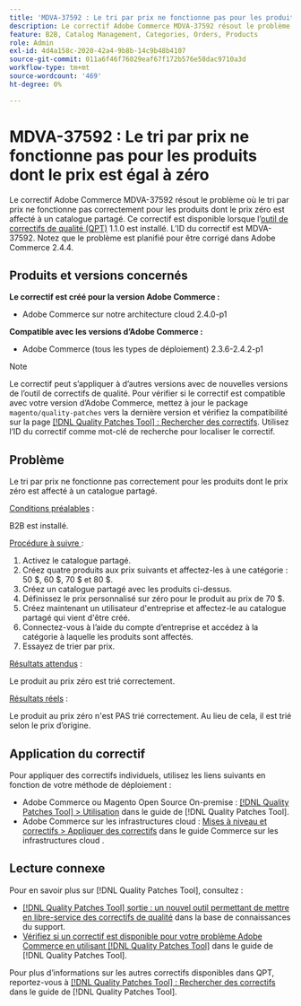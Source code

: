 ```yaml
---
title: 'MDVA-37592 : Le tri par prix ne fonctionne pas pour les produits dont le prix est égal à zéro'
description: Le correctif Adobe Commerce MDVA-37592 résout le problème où le tri par prix ne fonctionne pas correctement pour les produits dont le prix zéro est affecté à un catalogue partagé. Ce correctif est disponible lorsque l’outil [Outil de correctifs de la qualité (QPT)](https://experienceleague.adobe.com/en/docs/commerce-operations/tools/quality-patches-tool/quality-patches-tool-to-self-serve-quality-patches) 1.1.0 est installé. L’ID du correctif est MDVA-37592. Notez que le problème est planifié pour être corrigé dans Adobe Commerce 2.4.4.
feature: B2B, Catalog Management, Categories, Orders, Products
role: Admin
exl-id: 4d4a158c-2020-42a4-9b8b-14c9b48b4107
source-git-commit: 011a6f46f76029eaf67f172b576e58dac9710a3d
workflow-type: tm+mt
source-wordcount: '469'
ht-degree: 0%

---
```


# MDVA-37592 : Le tri par prix ne fonctionne pas pour les produits dont le prix est égal à zéro

Le correctif Adobe Commerce MDVA-37592 résout le problème où le tri par prix ne fonctionne pas correctement pour les produits dont le prix zéro est affecté à un catalogue partagé. Ce correctif est disponible lorsque l’[outil de correctifs de qualité (QPT)](https://experienceleague.adobe.com/en/docs/commerce-operations/tools/quality-patches-tool/quality-patches-tool-to-self-serve-quality-patches) 1.1.0 est installé. L’ID du correctif est MDVA-37592. Notez que le problème est planifié pour être corrigé dans Adobe Commerce 2.4.4.

## Produits et versions concernés

**Le correctif est créé pour la version Adobe Commerce :**

* Adobe Commerce sur notre architecture cloud 2.4.0-p1

**Compatible avec les versions d’Adobe Commerce :**

* Adobe Commerce (tous les types de déploiement) 2.3.6-2.4.2-p1

>[!NOTE]
>
>Le correctif peut s’appliquer à d’autres versions avec de nouvelles versions de l’outil de correctifs de qualité. Pour vérifier si le correctif est compatible avec votre version d’Adobe Commerce, mettez à jour le package `magento/quality-patches` vers la dernière version et vérifiez la compatibilité sur la page [[!DNL Quality Patches Tool] : Rechercher des correctifs](https://experienceleague.adobe.com/en/docs/commerce-operations/tools/quality-patches-tool/quality-patches-tool-to-self-serve-quality-patches). Utilisez l’ID du correctif comme mot-clé de recherche pour localiser le correctif.

## Problème

Le tri par prix ne fonctionne pas correctement pour les produits dont le prix zéro est affecté à un catalogue partagé.

<u>Conditions préalables</u> :

B2B est installé.

<u>Procédure à suivre </u> :

1. Activez le catalogue partagé.
1. Créez quatre produits aux prix suivants et affectez-les à une catégorie : 50 $, 60 $, 70 $ et 80 $.
1. Créez un catalogue partagé avec les produits ci-dessus.
1. Définissez le prix personnalisé sur zéro pour le produit au prix de 70 $.
1. Créez maintenant un utilisateur d&#39;entreprise et affectez-le au catalogue partagé qui vient d&#39;être créé.
1. Connectez-vous à l’aide du compte d’entreprise et accédez à la catégorie à laquelle les produits sont affectés.
1. Essayez de trier par prix.

<u>Résultats attendus</u> :

Le produit au prix zéro est trié correctement.

<u>Résultats réels</u> :

Le produit au prix zéro n&#39;est PAS trié correctement. Au lieu de cela, il est trié selon le prix d’origine.

## Application du correctif

Pour appliquer des correctifs individuels, utilisez les liens suivants en fonction de votre méthode de déploiement :

* Adobe Commerce ou Magento Open Source On-premise : [[!DNL Quality Patches Tool] > Utilisation](/help/tools/quality-patches-tool/usage.md) dans le guide de [!DNL Quality Patches Tool].
* Adobe Commerce sur les infrastructures cloud : [Mises à niveau et correctifs > Appliquer des correctifs](https://experienceleague.adobe.com/docs/commerce-cloud-service/user-guide/develop/upgrade/apply-patches.html) dans le guide Commerce sur les infrastructures cloud .

## Lecture connexe

Pour en savoir plus sur [!DNL Quality Patches Tool], consultez :

* [[!DNL Quality Patches Tool] sortie : un nouvel outil permettant de mettre en libre-service des correctifs de qualité](https://experienceleague.adobe.com/en/docs/commerce-operations/tools/quality-patches-tool/quality-patches-tool-to-self-serve-quality-patches) dans la base de connaissances du support.
* [Vérifiez si un correctif est disponible pour votre problème Adobe Commerce en utilisant [!DNL Quality Patches Tool]](/help/tools/quality-patches-tool/patches-available-in-qpt/check-patch-for-magento-issue-with-magento-quality-patches.md) dans le guide de [!DNL Quality Patches Tool].

Pour plus d’informations sur les autres correctifs disponibles dans QPT, reportez-vous à [[!DNL Quality Patches Tool] : Rechercher des correctifs](https://experienceleague.adobe.com/tools/commerce-quality-patches/index.html) dans le guide de [!DNL Quality Patches Tool].
